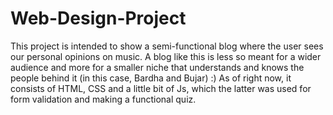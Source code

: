 # Web-Design-Project
This project is intended to show a semi-functional blog where the user sees our personal opinions on music. A blog like this is less so meant for a wider audience and more for a smaller niche 
that understands and knows the people behind it (in this case, Bardha and Bujar) :)
As of right now, it consists of HTML, CSS and a little bit of Js, which the latter was used for form validation and making a functional quiz.

